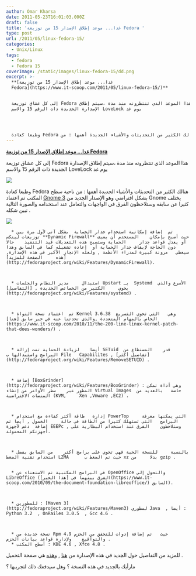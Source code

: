```yaml
---
author: Omar Kharsa
date: 2011-05-23T16:01:03.000Z
draft: false
title: 'غدا... موعد إطلاق الإصدار 15 من توزيعة Fedora '
type: post
url: /2011/05/linux-fedora-15/
categories:
  - Unix/Linux
tags:
  - fedora
  - Fedora 15
coverImage: /static/images/linux-fedora-15/dd.png
excerpt: >-
  **[غدا... موعد إطلاق الإصدار 15 من توزيعة
  Fedora](https://www.it-scoop.com/2011/05/linux-fedora-15/)**


  إلى كل عشاق توزيعة Fedora هذا الموعد الذي تنتظرونه منذ مدة ،سيتم إطلاق
  الإصدارة الجديدة ذات الرقم 15 والاسم LoveLock يوم غد




  وطبعا كعادة Fedora هنالك الكثير من التحديثات والأشياء الجديدة أهمها : من
---
```

**[غدا... موعد إطلاق الإصدار 15 من توزيعة Fedora](https://www.it-scoop.com/2011/05/linux-fedora-15/)**

إلى كل عشاق توزيعة Fedora هذا الموعد الذي تنتظرونه منذ مدة ،سيتم إطلاق الإصدارة الجديدة ذات الرقم 15 والاسم LoveLock يوم غد

![](/static/images/linux-fedora-15/dd.png)

وطبعا كعادة Fedora هنالك الكثير من التحديثات والأشياء الجديدة أهمها : من ناحية سطح المكتب تم اعتماد [Gnome 3](http://fedoraproject.org/wiki/Features/Gnome3) بشكل افتراضي وهو الإصدار الجديد من Gnome يختلف كثيرا عن سابقه وستلاحظون الفرق في الواجهات والتعامل عند استخدامه والصورة التالية تبين شكله .

![](/static/images/linux-fedora-15/Fedora-15-Linux-GNOME-3.jpg)

~~~
  * تم 	إضافة إمكانية استخدام جدار الحماية 	بشكل آني لأول مرة بين توزيعات لينكس **Dynamic Firewall** حيث أصبح بإمكان 	المستخدم أن يضيف أو يعدل قواعد جدار 	الحماية وستصبح هذه التعديلات قيد التنفيذ 	حالا دون الحاجة لإيقاف جدار الحماية أو 	إعادة تشغيله كما في السابق وهذا سيعطي 	مرونة كبيرة لمدراء الأنظمة , ولعله الإنجاز الأكبر في هذه الإصدارة, [هذه 	الصفحة للمزيد](http://fedoraproject.org/wiki/Features/DynamicFirewall).



  * استبدال 	مدير النظام والجلسات Upstart بـ  Systemd  الأسرع والذي يحوي 	الكثير من الخصائص الجديدة , [التفاصيل](http://fedoraproject.org/wiki/Features/systemd) .



  * تم 	اعتماد نسخة النواة Kernel 3.6.38  وهي 	التي تحوي التسريع الخاص بالمهام المتعددة ,والذي تحدثنا عنه في خبر سابق [هنا](https://www.it-scoop.com/2010/11/the-200-line-linux-kernel-patch-that-does-wonders/) .



  * أيضا 	لزيادة الحماية تمت إزالة SETuid  قدر 	المستطاع من البرامج واستبدالها ب File 	Capabilites , [تفاصيل أكثر](http://fedoraproject.org/wiki/Features/RemoveSETUID) .



  * إضافة [BoxGrinder](http://fedoraproject.org/wiki/Features/BoxGrinder) : وهي أداة تمكن المطور عبر 	سطر الأوامر من إنشاء Virtual Images  خاصة 	بالعديد من المنصات الافتراضية (KVM, 	Xen ,Vmware ,EC2) .



  * إدارة 	طاقة أكثر كفاءة مع استخدام PowerTop  	التي يمكنها معرفة البرامج 	التي تستهلك كثيرا من الطاقة في حالة 	الخمول , أيضا تم إضافة 	دعم لأجهزة EEEPc , وستلاحظون 	الفرق عند استخدام البطارية على أجهزتكم المحمولة.



  * بالنسبة 	للنسخة الحية فهي تحوي على برامج أكثر 	من السابق بفضل استخدام تقنية الضغط LZMA 	 حيث تم الضغط ب xz بدلا 	من gzip .


  * في البرامج المكتبية تم الاستغناء عن OpenOffice والتحول إلى LibreOffice (الفرق بينهما في [هذا الخبر](https://www.it-scoop.com/2010/09/the-document-foundation-libreoffice/) السابق).



  * للمطورين : [Maven 3](http://fedoraproject.org/wiki/Features/Maven3) لمطوري Java  , أيضا : Python 3.2  , OnRailes 3.0.5  , Gcc 4.6 .



  * نسخة جديدة من Rpm 4.9 حيث 	تم إضافة إدوات للتحقق من الحزم والتواقيع 	ولإدارة قواعد بيانات الحزم .
  * أسطح المكتب : KDE 4.6 , Xfce 4.8 .
~~~

للمزيد من التفاصيل حول الجديد في هذه الإصدارة من [هنا](http://fedoraproject.org/wiki/Releases/15/FeatureList) , و[هذه](http://fedoraproject.org/en/get-fedora) هي صفحة التحميل .

مارأيك بالجديد في هذه النسخة ؟ وهل سيدفعك ذلك لتجريبها ؟
